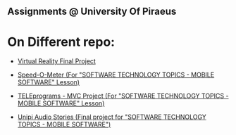 ## Assignments @ University Of Piraeus

# On Different repo:
- [Virtual Reality Final Project](https://github.com/spirosvl999/Virtual_Reality_Final)

- [Speed-O-Meter (For "SOFTWARE TECHNOLOGY TOPICS - MOBILE SOFTWARE" Lesson)](https://github.com/spirosvl999/Speed-o-meter)
- [TELEprograms - MVC Project (For "SOFTWARE TECHNOLOGY TOPICS - MOBILE SOFTWARE" Lesson)](https://github.com/spirosvl999/TELEprograms)
- [Unipi Audio Stories (Final project for "SOFTWARE TECHNOLOGY TOPICS - MOBILE SOFTWARE")](https://github.com/spirosvl999/Unipi_Audio_Stories)
